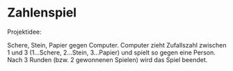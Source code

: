 # Zahlenspiel

Projektidee:

Schere, Stein, Papier gegen Computer.
Computer zieht Zufallszahl zwischen 1 und 3 (1...Schere, 2...Stein, 3...Papier) und spielt so gegen eine Person.
Nach 3 Runden (bzw. 2 gewonnenen Spielen) wird das Spiel beendet.
